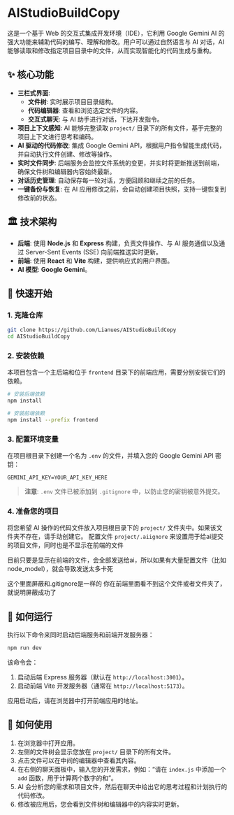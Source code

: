 # AIStudioBuildCopy

这是一个基于 Web 的交互式集成开发环境（IDE），它利用 Google Gemini AI 的强大功能来辅助代码的编写、理解和修改。用户可以通过自然语言与 AI 对话，AI 能够读取和修改指定项目目录中的文件，从而实现智能化的代码生成与重构。

## ✨ 核心功能

- **三栏式界面**:
  - **文件树**: 实时展示项目目录结构。
  - **代码编辑器**: 查看和浏览选定文件的内容。
  - **交互式聊天**: 与 AI 助手进行对话，下达开发指令。
- **项目上下文感知**: AI 能够完整读取 `project/` 目录下的所有文件，基于完整的项目上下文进行思考和编码。
- **AI 驱动的代码修改**: 集成 Google Gemini API，根据用户指令智能生成代码，并自动执行文件创建、修改等操作。
- **实时文件同步**: 后端服务会监控文件系统的变更，并实时将更新推送到前端，确保文件树和编辑器内容始终最新。
- **对话历史管理**: 自动保存每一轮对话，方便回顾和继续之前的任务。
- **一键备份与恢复**: 在 AI 应用修改之前，会自动创建项目快照，支持一键恢复到修改前的状态。

## 🏛️ 技术架构

- **后端**: 使用 **Node.js** 和 **Express** 构建，负责文件操作、与 AI 服务通信以及通过 Server-Sent Events (SSE) 向前端推送实时更新。
- **前端**: 使用 **React** 和 **Vite** 构建，提供响应式的用户界面。
- **AI 模型**: **Google Gemini**。

## 🚀 快速开始

### 1. 克隆仓库

```bash
git clone https://github.com/Lianues/AIStudioBuildCopy
cd AIStudioBuildCopy
```

### 2. 安装依赖

本项目包含一个主后端和位于 `frontend` 目录下的前端应用，需要分别安装它们的依赖。

```bash
# 安装后端依赖
npm install

# 安装前端依赖
npm install --prefix frontend
```

### 3. 配置环境变量

在项目根目录下创建一个名为 `.env` 的文件，并填入您的 Google Gemini API 密钥：

```
GEMINI_API_KEY=YOUR_API_KEY_HERE
```

> **注意**: `.env` 文件已被添加到 `.gitignore` 中，以防止您的密钥被意外提交。

### 4. 准备您的项目

将您希望 AI 操作的代码文件放入项目根目录下的 `project/` 文件夹中。如果该文件夹不存在，请手动创建它。
配置文件 `project/.aiignore` 来设置用于给ai提交的项目文件，同时也是不显示在前端的文件

目前只要是显示在前端的文件，会全部发送给ai，所以如果有大量配置文件（比如node_model），就会导致发送太多卡死

这个里面屏蔽和.gitignore是一样的
你在前端里面看不到这个文件或者文件夹了，就说明屏蔽成功了


## 🔧 如何运行

执行以下命令来同时启动后端服务和前端开发服务器：

```bash
npm run dev
```

该命令会：
1.  启动后端 Express 服务器（默认在 `http://localhost:3001`）。
2.  启动前端 Vite 开发服务器（通常在 `http://localhost:5173`）。

应用启动后，请在浏览器中打开前端应用的地址。

## 📝 如何使用

1.  在浏览器中打开应用。
2.  左侧的文件树会显示您放在 `project/` 目录下的所有文件。
3.  点击文件可以在中间的编辑器中查看其内容。
4.  在右侧的聊天面板中，输入您的开发需求，例如：“请在 `index.js` 中添加一个 `add` 函数，用于计算两个数字的和”。
5.  AI 会分析您的需求和项目文件，然后在聊天中给出它的思考过程和计划执行的代码修改。
6.  修改被应用后，您会看到文件树和编辑器中的内容实时更新。
